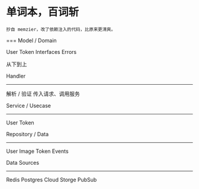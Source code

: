 

# 单词本，百词斩


```
抄自 memzier，改了依赖注入的代码，比原来更清爽。

```

=== Model / Domain

User
Token
Interfaces
Errors


从下到上


Handler 
__________

解析 / 验证 传入请求、调用服务



Service / Usecase
______________________

User
Token


Repository / Data
____________________

User
Image
Token
Events


Data Sources
______________

Redis
Postgres
Cloud Storge
PubSub